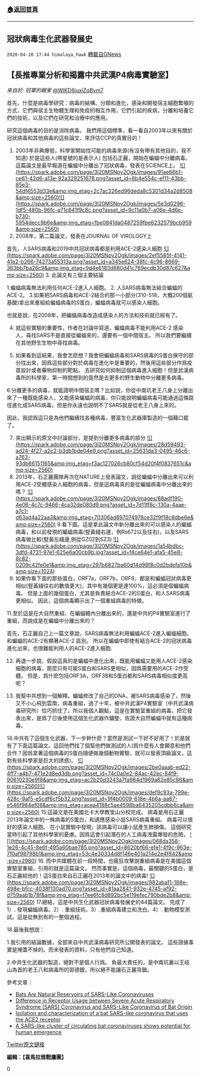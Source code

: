 ###  [:house:返回首頁](https://github.com/ourhimalayas/txt)
---

## 冠狀病毒生化武器發展史
`2020-04-10 17:44 himalaya_hawk` [轉載自GNews](https://gnews.org/zh-hant/168729/)

## **【長推專業分析和揭露中共武漢P4病毒實驗室】**

*來自於: 冠軍的親爹* [@WlKD6iuxiZqBvm7](https://twitter.com/WlKD6iuxiZqBvm7)

首先，什麼是病毒學研究：病毒的結構、分類和進化，感染和開發宿主細胞繁殖的方式，它們與宿主生物體生理和免疫的相互作用，它們引起的疾病，分離和培養它們的技術，以及它們在研究和治療中的應用。

研究這個病毒的目的是消除病毒。 我們用這個標準，看一看自2003年以來有關於冠狀病毒和其他病毒的這些論文，來評估CCP的真實目的！

1. 2003年非典爆發，科學家開始找可能的病毒來源(有沒有帶有其他目的，我不知道) 於是這些人(帶星號的是表示人) 包括石正麗，開始在蝙蝠中分離病毒。 這篇論文是最早報道在蝙蝠中分離出了冠狀病毒，發表在SCIENCE上。
[!\[\](https://spark.adobe.com/page/3I20MSNpy2Ogk/images/91ae66b1-ce61-42d6-a13e-92a329251678.png?asset_id=6b4e554c-ef11-43bb-85e3-54df4553d33e&amp;img_etag=2c7ac326ed96deda8c5301d34a2d8508&amp;size=2560)](https://spark.adobe.com/page/3I20MSNpy2Ogk/images/91ae66b1-ce61-42d6-a13e-92a329251678.png?asset_id=6b4e554c-ef11-43bb-85e3-54df4553d33e&amp;img_etag=2c7ac326ed96deda8c5301d34a2d8508&amp;size=1024)[!\[\](https://spark.adobe.com/page/3I20MSNpy2Ogk/images/5e3d0296-1df5-480b-96fc-a71c841f9c8c.png?asset_id=9c11a0b7-a06e-4d6e-b730-5954decc9b6e&amp;img_etag=fbe0841da0487259fbe6232579bcb959&amp;size=2560)](https://spark.adobe.com/page/3I20MSNpy2Ogk/images/5e3d0296-1df5-480b-96fc-a71c841f9c8c.png?asset_id=9c11a0b7-a06e-4d6e-b730-5954decc9b6e&amp;img_etag=fbe0841da0487259fbe6232579bcb959&amp;size=1024)
2. 2008年，第二篇論文，發表在JOURNAL OF VIROLOGY上

首先，人SARS病毒和2019中共冠狀病毒都是利用ACE-2感染人細胞
[!\[\](https://spark.adobe.com/page/3I20MSNpy2Ogk/images/2ef5585f-4141-41e2-b266-74273a55313a.png?asset_id=a345e624-38fc-4c96-8669-363bb7ba26c9&amp;img_etag=9d4e6183d880d41c769ecdb30d87c627&amp;size=2560)](https://spark.adobe.com/page/3I20MSNpy2Ogk/images/2ef5585f-4141-41e2-b266-74273a55313a.png?asset_id=a345e624-38fc-4c96-8669-363bb7ba26c9&amp;img_etag=9d4e6183d880d41c769ecdb30d87c627&amp;size=1024)
3. 此論文有三個主要結論

1.蝙蝠病毒無法利用任何ACE-2進入人細胞。
2. 人SARS病毒無法結合蝙蝠的ACE-2。
3.如果把SARS病毒和ACE-2結合的那一小部分(310-518，大概200個氨基酸)拿出來重組給蝙蝠病毒的S蛋白，蝙蝠病毒就可以感染人細胞。

也就是說，在2008年，把蝙蝠病毒改造成感染人的方法和技術就已經有了。

4. 就這些實驗的重要性，作者在討論中寫道，蝙蝠病毒不能利用ACE-2 感染人，尋找SARS不是直接從蝙蝠來的，還要有一個中間宿主。 所以我們要繼續在其他野生生物中尋找病毒。

5. 如果看到這結果，我會怎麽想？我會把蝙蝠病毒和SARS病毒的S蛋白保守的部分找出來，因爲這些部分對於病毒在進化中是重要的，然後用這些部分作爲疫苗設計或者藥物抑制的靶點。 去研究如何抑制這個病毒進入細胞！但是武漢病毒所的科學家，第一時間想到的竟然是去更多的野生動物中分離更多病毒。

6.分離更多的病毒，就能證明中間宿主嗎？比如説，你從中南坑老王八身上分離出來了一種既能感染人，又能感染蝙蝠的病毒，你只能説明蝙蝠病毒可能通過這條路徑進化成SARS病毒，但是你永遠也説明不了SARS就是從老王八身上來的。

因此，我認爲這只是為他們繼續找各種病毒，豐富生化武器庫製造的一個藉口罷了。

7. 突出顯示的原文中討論部分，是提到分離更多病毒的部分
[!\[\](https://spark.adobe.com/page/3I20MSNpy2Ogk/images/28d59493-ad24-4f27-a2c2-b3db1bde04e9.png?asset_id=25631da3-0495-46c6-a763-93db66151165&amp;img_etag=f3ac127026cb80cf54d20f4f0837651c&amp;size=2560)](https://spark.adobe.com/page/3I20MSNpy2Ogk/images/28d59493-ad24-4f27-a2c2-b3db1bde04e9.png?asset_id=25631da3-0495-46c6-a763-93db66151165&amp;img_etag=f3ac127026cb80cf54d20f4f0837651c&amp;size=1024)
8. 2013年，石正麗團隊再次在NATURE上發表論文，說從蝙蝠中分離出來可以利用ACE-2受體感染人細胞的病毒，但是這病毒真的是從蝙蝠病毒中分離出來的嗎？
[!\[\](https://spark.adobe.com/page/3I20MSNpy2Ogk/images/88adf190-4e06-4c7c-9466-4ca32de080d9.png?asset_id=7d11ff8c-130a-4aae-a7c1-d63ad4a22aa3&amp;img_etag=70306ad897074978ce32f9f18c8dbe6e&amp;size=2560)](https://spark.adobe.com/page/3I20MSNpy2Ogk/images/88adf190-4e06-4c7c-9466-4ca32de080d9.png?asset_id=7d11ff8c-130a-4aae-a7c1-d63ad4a22aa3&amp;img_etag=70306ad897074978ce32f9f18c8dbe6e&amp;size=1024)
9.看下圖。這是拿此論文中新分離出來的可以感染人的蝙蝠病毒，和以前發現的蝙蝠病毒(竪黃綫右邊，例Rs672以及往右)，以及SARS病毒做比較(竪黃左綫邊,例從GZ02到SZ3)
[!\[\](https://spark.adobe.com/page/3I20MSNpy2Ogk/images/1a54bdbc-3dfd-4731-97e1-625e6a00cb9b.jpg?asset_id=f4ce64e1-afa5-45e8-8c82-0209c42fe0e1&amp;img_etag=297b6827ba60d14d98f8c0d2bdefa10b&amp;size=1024)](https://spark.adobe.com/page/3I20MSNpy2Ogk/images/1a54bdbc-3dfd-4731-97e1-625e6a00cb9b.jpg?asset_id=f4ce64e1-afa5-45e8-8c82-0209c42fe0e1&amp;img_etag=297b6827ba60d14d98f8c0d2bdefa10b&amp;size=1024)
10. 如果你看下面的那些蛋白，ORF7a，ORF7b，ORF8，都是和蝙蝠冠狀病毒更相似(竪黃綫往右的數值更大)，其中有幾個更是達100%，這必須是個蝙蝠病毒。 但是上面的幾個蛋白，尤其是負責結合ACE-2的S蛋白，和人SARS病毒更相似。 因此，這個病毒顯示出了一個重組病毒的特徵。

11.至於這是在大自然重組、在蝙蝠體內分離出來的，還是中共的P4實驗室進行了重組，而說成是在蝙蝠中分離出來的？

首先，石正麗自己上一篇文章說，SARS病毒無法利用蝙蝠ACE-2進入蝙蝠細胞。 和蝙蝠的ACE-2有顯著ACE-2 區別。 所以在蝙蝠中即使有結合ACE-2的冠狀病毒進化出來，也很難能利用人的ACE-2進入細胞.

12. 再退一步說，假設這真的是蝙蝠中進化出來，既能用蝙蝠又能用人ACE-2感染細胞的病毒，那麼只有可能S蛋白和SARS更相似，因爲需要用的ACE-2作受體。 但是，爲什麽包括ORF3A，ORF3B和S蛋白都和SARS病毒相似度更高呢？

13. 我幫中共想到一個解釋。蝙蝠修改了自己的DNA，被SARS病毒感染了，然後又不小心飛到雲南，病毒重組，過了十年，被中共武漢P4實驗室（中共武漢病毒研究所）恰巧抓住了。所以我個人觀點，這是在實驗室重組的病毒，把它發表出來，是爲了日後使用這個生化武器作鋪墊，佐證大自然蝙蝠中就有這種病毒。

14.中共有了這個生化武器，下一步幹什麽？當然是測試一下好不好用了！於是就有了下面這篇論文。這回他們找了個幫他們做測試的人(爲什麼有人會願意和他們合作？因爲拿著這個病毒的S蛋白隨便做幾個動物實驗，就可以發表頂級論文，這對有些科學家是巨大的誘惑)。
[!\[\](https://spark.adobe.com/page/3I20MSNpy2Ogk/images/2be0aaab-ed22-4ff7-a4b7-471e2d8ed3db.png?asset_id=74c0a0e2-84ac-42ec-84f9-90610230e9f8&amp;img_etag=ac2b20d3243a7fa984d1969a62e85c86&amp;size=2560)](https://spark.adobe.com/page/3I20MSNpy2Ogk/images/2be0aaab-ed22-4ff7-a4b7-471e2d8ed3db.png?asset_id=74c0a0e2-84ac-42ec-84f9-90610230e9f8&amp;img_etag=ac2b20d3243a7fa984d1969a62e85c86&amp;size=1024)[!\[\](https://spark.adobe.com/page/3I20MSNpy2Ogk/images/def9c93a-799e-428c-9af5-e5cdf6cf5b32.png?asset_id=9f4b0009-618e-4b6a-aa67-e546f984ef08&amp;img_etag=acea4188c5ae4598ba6435205cdbb6ca&amp;size=2560)](https://spark.adobe.com/page/3I20MSNpy2Ogk/images/def9c93a-799e-428c-9af5-e5cdf6cf5b32.png?asset_id=9f4b0009-618e-4b6a-aa67-e546f984ef08&amp;img_etag=acea4188c5ae4598ba6435205cdbb6ca&amp;size=1024)
15.這論文是在美國北卡大學教堂山分校完成。 病毒是用石正麗2013年論文中的一株病毒的S蛋白，和適應感染小鼠SARS病毒重組。 病毒可以很好的感染人細胞。 在小鼠實驗中發現，該病毒可以讓小鼠產生肺損傷。 這個研究當時引起了其他科學家的憂慮。因爲這會引起潛在的人工病毒洩露爆發的危險。
[!\[\](https://spark.adobe.com/page/3I20MSNpy2Ogk/images/068da358-1e26-4c45-8e6f-495a60bae785.png?asset_id=8620bf66-efe1-4f9c-963e-7f0af98798b1&amp;img_etag=53c4e30334d8f146e401a214e2e4f842&amp;size=2980)](https://spark.adobe.com/page/3I20MSNpy2Ogk/images/068da358-1e26-4c45-8e6f-495a60bae785.png?asset_id=8620bf66-efe1-4f9c-963e-7f0af98798b1&amp;img_etag=53c4e30334d8f146e401a214e2e4f842&amp;size=1024)
16. 而中共媒體在前一段時間，也瘋狂攻擊說重組病毒是在美國這個實驗室重組，引用的就是這篇論文。 然而事實是，這個病毒，最關鍵的S蛋白，是石正麗給他的！這S蛋白來自石正麗在2013年的論文中的病毒!
[!\[\](https://spark.adobe.com/page/3I20MSNpy2Ogk/images/982aba11-188e-498e-bfcc-4038f130ad70.png?asset_id=81aa2841-932e-4745-af92-d759aab1b78f&amp;img_etag=f7ee6fc8d892bc5e119efec790bde2b8&amp;size=2560)](https://spark.adobe.com/page/3I20MSNpy2Ogk/images/982aba11-188e-498e-bfcc-4038f130ad70.png?asset_id=81aa2841-932e-4745-af92-d759aab1b78f&amp;img_etag=f7ee6fc8d892bc5e119efec790bde2b8&amp;size=1024)
17.總結，這是中共生化武器冠狀病毒發展史的44篇論文。 完成了1）. 發現蝙蝠病毒。2）. 重組技術。3）.重組病毒建立和洗白。4）. 動物模型測試。這是從無到有的一整個過程。

18.最後我想説：

1.我引用的結論數據，全部來自中共武漢病毒研究所公開發表的論文。 這些證據事實是掩蓋不掉的。而未發表的資料，只有他們自己知道。

2.中共生化武器的製造，絕對不是個人行爲。 負最大責任的，是中南坑裏以王岐山為首的老王八和病毒所的郭德銀，所以絕不能讓石正麗背鍋。

參考文章：

- [Bats Are Natural Reservoirs of SARS-Like Coronaviruses](https://science.sciencemag.org/content/310/5748/676.long)
- [Difference in Receptor Usage between Severe Acute Respiratory Syndrome (SARS) Coronavirus and SARS-Like Coronavirus of Bat Origin](https://jvi.asm.org/content/82/4/1899)
- [Isolation and characterization of a bat SARS-like coronavirus that uses the ACE2 receptor](https://www.nature.com/articles/nature12711)
- [A SARS-like cluster of circulating bat coronaviruses shows potential for human emergence](https://www.nature.com/articles/nm.3985)


[Twitter原文鏈接](https://twitter.com/WlKD6iuxiZqBvm7/status/1239327139222245378)

**編輯：【喜馬拉雅戰鷹團】**

0
